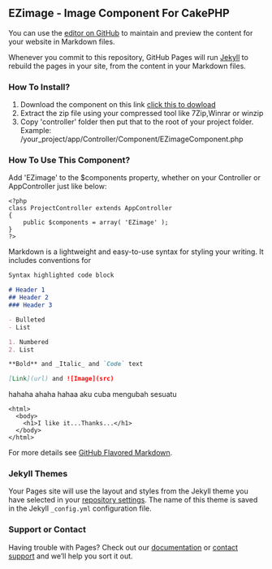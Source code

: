 ## EZimage - Image Component For CakePHP

You can use the [editor on GitHub](https://github.com/elmyrockers/EZImage/edit/master/README.md) to maintain and preview the content for your website in Markdown files.

Whenever you commit to this repository, GitHub Pages will run [Jekyll](https://jekyllrb.com/) to rebuild the pages in your site, from the content in your Markdown files.

### How To Install?

1. Download the component on this link [click this to dowload](https://github.com/elmyrockers/EZimage/archive/master.zip) 
2. Extract the zip file using your compressed tool like 7Zip,Winrar or winzip
3. Copy 'controller' folder then put that to the root of your project folder.
	Example: /your_project/app/Controller/Component/EZimageComponent.php


### How To Use This Component?

Add 'EZimage' to the $components property, whether on your Controller or AppController just like below:

```
<?php
class ProjectController extends AppController
{
	public $components = array( 'EZimage' );
}
?>
```

Markdown is a lightweight and easy-to-use syntax for styling your writing. It includes conventions for

```markdown
Syntax highlighted code block

# Header 1
## Header 2
### Header 3

- Bulleted
- List

1. Numbered
2. List

**Bold** and _Italic_ and `Code` text

[Link](url) and ![Image](src)
```
hahaha ahaha hahaa aku cuba mengubah sesuatu
```
<html>
  <body>
    <h1>I like it...Thanks...</h1>
  </body>
</html>
```
For more details see [GitHub Flavored Markdown](https://guides.github.com/features/mastering-markdown/).

### Jekyll Themes

Your Pages site will use the layout and styles from the Jekyll theme you have selected in your [repository settings](https://github.com/elmyrockers/EZImage/settings). The name of this theme is saved in the Jekyll `_config.yml` configuration file.

### Support or Contact

Having trouble with Pages? Check out our [documentation](https://help.github.com/categories/github-pages-basics/) or [contact support](https://github.com/contact) and we’ll help you sort it out.
